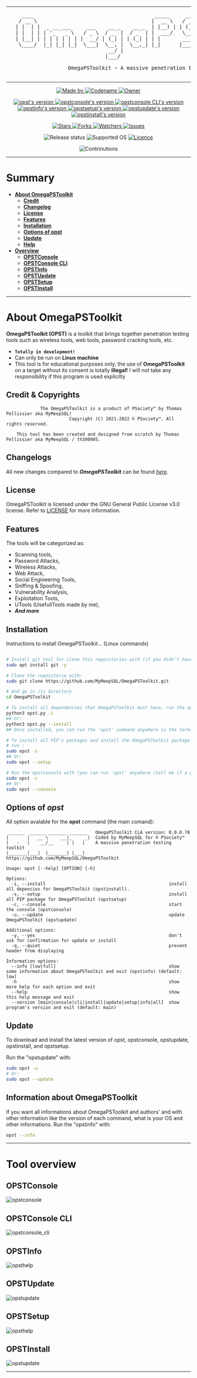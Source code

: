 <!--

#---[Metadata]---------------------------------------------------------------#
#  Filename ~ README.MD                   [Update: 2022-07-22 | 4:42  - PM]  #
#---[Info]-------------------------------------------------------------------#
#  A long description of OmegaPSToolkit                                      #
#  Language  ~  Markdown                                                     #
#---[Author]-----------------------------------------------------------------#
#  Thomas Pellissier ~ @MyMeepSQL                                            #
#  Copyright (C) 2021-2022 - © PSociety™ by MyMeepSQL. All rights reserved.  #
#---[Operating System]-------------------------------------------------------#
#  Developed for Linux                                                       #
#---[License]----------------------------------------------------------------#
#  GNU General Public License v3.0                                           #
#  -------------------------------                                           #
#  This program is free software; you can redistribute it and/or modify      #
#  it under the terms of the GNU General Public License as published by      #
#  the Free Software Foundation; either version 2 of the License, or         #
#  (at your option) any later version.                                       #
#                                                                            #
#  This program is distributed in the hope that it will be useful,           #
#  but WITHOUT ANY WARRANTY; without even the implied warranty of            #
#  MERCHANTABILITY or FITNESS FOR A PARTICULAR PURPOSE. See the              #
#  GNU General Public License for more details.                              #
#                                                                            #
#  You should have received a copy of the GNU General Public License along   #
#  with this program; if not, write to the Free Software Foundation, Inc.,   #
#  51 Franklin Street, Fifth Floor, Boston, MA 02110-1301 USA.               #
#----------------------------------------------------------------------------#

-->


----
 <pre>     ____                                       _____     _____   _______                _   _   _   
    / __ \                                     |  __ \   / ____| |__   __|              | | (_) | |  
   | |  | |  _ __ ___     ___    __ _    __ _  | |__) | | (___      | |   ___     ___   | |  _  | |_ 
   | |  | | | '_ ` _ \   / _ \  / _` |  / _` | |  ___/   \___ \     | |  / _ \   / _ \  | | | | | __|
   | |__| | | | | | | | |  __/ | (_| | | (_| | | |       ____) |    | | | (_) | | (_) | | | | | | |_ 
    \____/  |_| |_| |_|  \___|  \__, |  \__,_| |_|      |_____/     |_|  \___/   \___/  |_| |_|  \__|
                                 __/ |                                                                  
                                |___/    
                                
                    OmegaPSToolkit ~ A massive penetration testing toolkit for penteser

</pre>

----


  
<p align="center">
  <a href="https://github.com/MyMeepSQL">
    <img src="https://img.shields.io/badge/Made%20by-Thomas%20Pellissier-informational?style=for-the-badge" alt="Made by">
  </a>
  <a href="https://github.com/MyMeepSQL">
    <img src="https://img.shields.io/badge/Codename-MyMeepSQL%20/%20th300905-informational?style=for-the-badge" alt="Codename">
  </a>
  <a href="https://github.com/PentestSociety-PSociety">
    <img src="https://img.shields.io/badge/Owner-©%20PSociety™%20(MyMeepSQL)-informational?style=for-the-badge" alt="Owner">
  </a>
</p>

<p align="center">
  <a href="https://github.com/MyMeepSQL/OmegaPSToolkit/blob/main/CHANGLOG.md">
    <img src="https://img.shields.io/badge/opst%20(CLA,%20Command%20Line%20Arguments)%20(the%20main%20command)%20version-0.0.0.78-brightgreen?style=for-the-badge" alt="opst's version">
  </a>
  <a href="https://github.com/MyMeepSQL/OmegaPSToolkit/blob/main/CHANGLOG.md">
    <img src="https://img.shields.io/badge/opstconsole%20version-0.0.2.20-brightgreen?style=for-the-badge" alt="opstconsole's version">
  </a>
  <a href="https://github.com/MyMeepSQL/OmegaPSToolkit/blob/main/CHANGLOG.md">
    <img src="https://img.shields.io/badge/opstconsole_CLI%20Version%20[BETA]-v0.0.1.5-red?style=for-the-badge" alt="opstconsole CLI's version">
  </a>
  <a href="https://github.com/MyMeepSQL/OmegaPSToolkit/blob/main/CHANGLOG.md">
    <img src="https://img.shields.io/badge/opstinfo%20version-v3.0-success?style=for-the-badge" alt="opstinfo's version">
  </a>
  <a href="https://github.com/MyMeepSQL/OmegaPSToolkit/blob/main/CHANGLOG.md">
    <img src="https://img.shields.io/badge/opstsetup%20version-v2.6-success?style=for-the-badge" alt="opstsetup's version">
  </a>
  <a href="https://github.com/MyMeepSQL/OmegaPSToolkit/blob/main/CHANGLOG.md">
    <img src="https://img.shields.io/badge/opstupdate%20version-v2.9-success?style=for-the-badge" alt="opstupdate's version">
  </a>
  <a href="https://github.com/MyMeepSQL/OmegaPSToolkit/blob/main/CHANGLOG.md">
    <img src="https://img.shields.io/badge/opstinstall%20version-v2.2-success?style=for-the-badge" alt="opstinstall's version">
  </a>
</p>

<p align="center">
  <a href="https://github.com/MyMeepSQL/OmegaPSToolkit/stargazers">
    <img src="https://img.shields.io/github/stars/MyMeepSQL/OmegaPSToolkit?style=for-the-badge&color=orange" alt="Stars">
  </a>
  <a href="https://github.com/MyMeepSQL/OmegaPSToolkit/network/members">
    <img src="https://img.shields.io/github/forks/MyMeepSQL/OmegaPSToolkit?color=cyan&style=for-the-badge&color=purple" alt="Forks">
  </a>
  <a href="https://github.com/MyMeepSQL/OmegaPSToolkit/watchers">
    <img src="https://img.shields.io/github/watchers/MyMeepSQL/OmegaPSToolkit?color=cyan&style=for-the-badge&color=purple" alt="Watchers">
  </a>
  <a href="https://github.com/MyMeepSQL/OmegaPSToolkit/issues">
    <img src="https://img.shields.io/github/issues/MyMeepSQL/OmegaPSToolkit?color=red&style=for-the-badge" alt="Issues">
  </a>
</p>

<p align="center">
 <img src="https://img.shields.io/badge/Release%20 status-In%20Development-yellow?style=for-the-badge" alt="Release status">
 <img src="https://img.shields.io/badge/Supported%20OS-Linux-brightgreen?style=for-the-badge" alt="Supported OS">
 <a href="https://github.com/MyMeepSQL/OmegaPSToolkit/blob/test_v1/LICENSE">
   <img src="https://img.shields.io/badge/Licence-GNU%20GPL--3.0-important?style=for-the-badge" alt="Licence">
 </a>
</p>

<p align="center">
  <img src="https://img.shields.io/badge/Contributions-Open%20!-yellow?style=for-the-badge" alt="Contrinutions">
</p>

----

# **Summary**
- [**About OmegaPSToolkit**](https://github.com/MyMeepSQL/OmegaPSToolkit/tree/preview_v0.0.2.20#about-omegapstoolkit)
  - [**Credit**](https://github.com/MyMeepSQL/OmegaPSToolkit/tree/preview_v0.0.2.20#Credit)
  - [**Changelog**](https://github.com/MyMeepSQL/OmegaPSToolkit/tree/preview_v0.0.2.20#changelogs)
  - [**License**](https://github.com/MyMeepSQL/OmegaPSToolkit/tree/preview_v0.0.2.20#license)
  - [**Features**](https://github.com/MyMeepSQL/OmegaPSToolkit/tree/preview_v0.0.2.20#features)
  - [**Installation**](https://github.com/MyMeepSQL/OmegaPSToolkit/tree/preview_v0.0.2.20#installation)
  - [**Options of opst**](https://github.com/MyMeepSQL/OmegaPSToolkit/tree/preview_v0.0.2.20#options-of-opst=)
  - [**Update**](https://github.com/MyMeepSQL/OmegaPSToolkit/tree/preview_v0.0.2.20#update)
  - [**Help**](https://github.com/MyMeepSQL/OmegaPSToolkit/tree/preview_v0.0.2.20#help)
- [**Overview**](https://github.com/MyMeepSQL/OmegaPSToolkit/tree/preview_v0.0.2.20#tool-overview)
  - [**OPSTConsole**](https://github.com/MyMeepSQL/OmegaPSToolkit/tree/preview_v0.0.2.20#opstconsole)
  - [**OPSTConsole CLI**](https://github.com/MyMeepSQL/OmegaPSToolkit/tree/preview_v0.0.2.20#opstconsole-cli)
  - [**OPSTInfo**](https://github.com/MyMeepSQL/OmegaPSToolkit/tree/preview_v0.0.2.20#opstinfo)
  - [**OPSTUpdate**](https://github.com/MyMeepSQL/OmegaPSToolkit/tree/preview_v0.0.2.20#opstupdate)
  - [**OPSTSetup**](https://github.com/MyMeepSQL/OmegaPSToolkit/tree/preview_v0.0.2.20#opstsetup)
  - [**OPSTInstall**](https://github.com/MyMeepSQL/OmegaPSToolkit/tree/preview_v0.0.2.20#opstinstall)

----

# **About OmegaPSToolkit**
**OmegaPSToolkit (OPST)** is a toolkit that brings together penetration testing tools such as wireless tools, web tools, password cracking tools, etc.
* **`Totally in development!`**
* Can only be run on **Linux machine**
* This tool is for educational purposes only, the use of **OmegaPSToolkit** on a target without its consent is totally **illegal!** I will not take any responsibility if this program is used explicitly

## **Credit & Copyrights**
```
             The OmegaPSToolkit is a product of PSociety™ by Thomas Pellissier aka MyMeepSQL!
                        Copyright (C) 2021-2022 © PSociety™. All rights reserved.

    This tool has been created and designed from scratch by Thomas Pellissier aka MyMeepSQL / th300905.
```
## **Changelogs**
All new changes compared to _**OmegaPSToolkit**_ can be found _[here](https://github.com/MyMeepSQL/OmegaPSToolkit/blob/test_v1/CHANGLOG.md)_.
## **License**
OmegaPSToolkit is licensed under the GNU General Public License v3.0 license. Refer to [LICENSE](LICENSE) for more information.
## **Features**
The tools will be categorized as:
* Scanning tools,
* Password Attacks,
* Wireless Attacks,
* Web Attack,
* Social Engineering Tools,
* Sniffing & Spoofing,
* Vulnerability Analysis,
* Exploitation Tools,
* UTools (UsefullTools made by me),
* _**And more**_

## **Installation**
Instructions to install OmegaPSToolkit... (Linux commands)
```bash

# Install git tool for clone this repositories with (if you didn’t have it):
sudo apt install git -y

# Clone the repositorie with:
sudo git clone https://github.com/MyMeepSQL/OmegaPSToolkit.git

# And go in its directory
cd OmegaPSToolkit

# To install all dependencies that OmegaPSToolkit must have, run the opstinstall with:
python3 opst.py -i
## Or:
python3 opst.py --install
## Once installed, you can run the 'opst' command anywhere in the terminal (you can run OPST anywhere (tell me if a problem appears).

# To install all PIP's packages and install the OmegaPSToolkit package  (you can run OPST anywhere (tell me if a problem appears), 
# run :
sudo opst -s
## Or:
sudo opst --setup

# Run the opstconsole with (you can run 'opst' anywhere (tell me if a problem appears)):
sudo opst -c
## Or:
sudo opst --console
```
## Options of *opst*
All option avalable for the **opst** command (the main comand):
```
 ______  ______ _______ _______   OmegaPSToolkit CLA version: 0.0.0.78
|       |   __ \     __|_     _|  Coded by MyMeepSQL for © PSociety™
|   -   |    __/__     | |   |    A massive penetration testing toolkit
|_______|___|  |_______| |___|    https://github.com/MyMeepSQL/OmegaPSToolkit

Usage: opst [--help] [OPTION] [-h]

Options:
  -i, --install                                               install all depencies for OmegaPSToolkit (opstinstall).
  -s, --setup                                                 install all PIP package for OmegaPSToolkit (opstsetup)
  -c, --console                                               start the console (opstconsole)
  -u, --update                                                update OmegaPSToolkit (opstupdate)

Additional options:
  -y, --yes                                                   don't ask for confirmation for update or install
  -q, --quiet                                                 prevent header from displaying

Information options:
  --info [low|full]                                           show some information about OmegaPSToolkit and exit (opstinfo) (default: low)
  -h                                                          show more help for each option and exit
  --help                                                      show this help message and exit
  --version [main|console|cli|install|update|setup|info|all]  show program's version and exit (default: main)
  ```
 
## **Update**
To download and install the latest version of opst, opstconsole, opstupdate, opstinstall, and opstsetup. 

Run the "opstupdate" with:
```bash
sudo opst -u
# Or:
sudo opst --update
```
## **Information about OmegaPSToolkit**
If you want all informations about OmegaPSToolkit and authors' and with other information like the version of each command, what is your OS and other informations.
Run the "opstinfo" with:
```bash
opst --info
```

----

# Tool overview
## OPSTConsole
![opstconsole](https://github.com/MyMeepSQL/OmegaPSToolkit/blob/preview_v0.0.2.20/omegapstoolkit/screens/opstconsole_main_page.png)

## OPSTConsole CLI
![opstconsole_cli](https://github.com/MyMeepSQL/OmegaPSToolkit/blob/preview_v0.0.2.20/omegapstoolkit/screens/opstconsole_cli.png)

## OPSTInfo
![opsthelp](https://github.com/MyMeepSQL/OmegaPSToolkit/blob/preview_v0.0.2.20/omegapstoolkit/screens/opsthelp.png)

## OPSTUpdate
![opstupdate](https://github.com/MyMeepSQL/OmegaPSToolkit/blob/preview_v0.0.2.20/omegapstoolkit/screens/opstupdate.png)

## OPSTSetup 
![opsthelp](https://github.com/MyMeepSQL/OmegaPSToolkit/blob/preview_v0.0.2.20/omegapstoolkit/screens/opstsetup.png)

## OPSTInstall
![opstupdate](https://github.com/MyMeepSQL/OmegaPSToolkit/blob/preview_v0.0.2.20/omegapstoolkit/screens/opstinstall-all.png)

----
